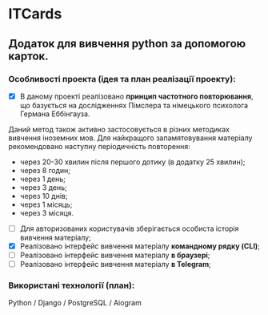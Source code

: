 # ITCards

## Додаток для вивчення python за допомогою карток.

### Особливості проекта (ідея та план реалізації проекту):

* [X]  В даному проекті реалізовано **принцип частотного повторювання**, що базується на дослідженнях Пімслера та німецького психолога Германа Еббінгауза.

Даний метод також активно застосовується в різних методиках вивчення іноземних мов. Для найкращого запамятовування матеріалу рекомендовано наступну періодичність повторення:

* через 20-30 хвилин після першого дотику (в додатку 25 хвилин);
* через 8 годин;
* через 1 день;
* через 3 день;
* через 10 днів;
* через 1 місяць;
* через 3 місяця.

* [ ]  Для авторизованих користувачів зберігається особиста історія вивчення матеріалу;
* [X]  Реалізовано інтерфейс вивчення матеріалу **командному рядку (CLI)**;
* [ ]  Реалізовано інтерфейс вивчення матеріалу **в браузері**;
* [ ]  Реалізовано інтерфейс вивчення матеріалу **в Telegram**;

### Використані технології (план):

Python / Django / PostgreSQL / Aiogram
